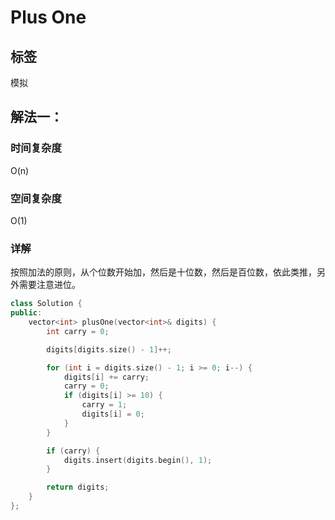 # Plus One

## 标签
模拟

## 解法一：

### 时间复杂度
O(n)

### 空间复杂度
O(1)

### 详解
按照加法的原则，从个位数开始加，然后是十位数，然后是百位数，依此类推，另外需要注意进位。

```c++
class Solution {
public:
    vector<int> plusOne(vector<int>& digits) {
        int carry = 0;

        digits[digits.size() - 1]++;

        for (int i = digits.size() - 1; i >= 0; i--) {
            digits[i] += carry;
            carry = 0;
            if (digits[i] >= 10) {
                carry = 1;
                digits[i] = 0;
            }
        }

        if (carry) {
            digits.insert(digits.begin(), 1);
        }

        return digits;
    }
};
```

